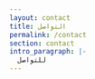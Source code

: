```yaml
---
layout: contact
title: التواصل
permalink: /contact
section: contact
intro_paragraph: |-
  للتواصل
---
```

